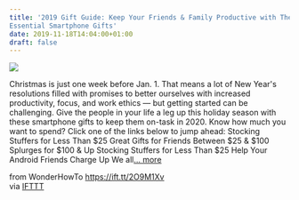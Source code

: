```yaml
---
title: '2019 Gift Guide: Keep Your Friends & Family Productive with These
Essential Smartphone Gifts'
date: 2019-11-18T14:04:00+01:00
draft: false
---
```


[![](https://img.wonderhowto.com/img/78/36/63708042692388/0/2019-gift-guide-keep-your-friends-family-productive-with-these-essential-smartphone-gifts.1280x600.jpg)](https://smartphones.gadgethacks.com/news/2019-gift-guide-keep-your-friends-family-productive-with-these-essential-smartphone-gifts-0210668/)

Christmas is just one week before Jan. 1. That means a lot of New Year's resolutions filled with promises to better ourselves with increased productivity, focus, and work ethics — but getting started can be challenging. Give the people in your life a leg up this holiday season with these smartphone gifts to keep them on-task in 2020. Know how much you want to spend? Click one of the links below to jump ahead: Stocking Stuffers for Less Than $25 Great Gifts for Friends Between $25 & $100 Splurges for $100 & Up Stocking Stuffers for Less Than $25 Help Your Android Friends Charge Up We all[... more](https://smartphones.gadgethacks.com/news/2019-gift-guide-keep-your-friends-family-productive-with-these-essential-smartphone-gifts-0210668/)

  
  
from WonderHowTo https://ift.tt/2O9M1Xv  
via [IFTTT](https://ifttt.com/?ref=da&site=blogger)